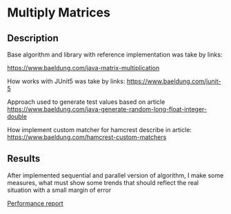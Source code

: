# Multiply Matrices

## Description

Base algorithm and library with reference implementation was take by links:

https://www.baeldung.com/java-matrix-multiplication


How works with JUnit5 was take by links:
https://www.baeldung.com/junit-5

Approach used to generate test values based on article
https://www.baeldung.com/java-generate-random-long-float-integer-double

How implement custom matcher for hamcrest describe in article:
https://www.baeldung.com/hamcrest-custom-matchers

## Results

After implemented sequential and parallel version of algorithm, I make some measures, what must show some trends that should reflect the real situation with a small margin of error 

[Performance report](https://htmlpreview.github.io/?https://github.com/skyrylyuk/MatrixMultiplier/blob/master/reports/performancereport.html)
